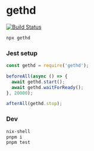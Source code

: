 # gethd

[![Build Status](https://travis-ci.org/enumatech/gethd.svg?branch=master)](https://travis-ci.org/enumatech/gethd)

```sh
npx gethd
```

### Jest setup

```javascript
const gethd = require('gethd');

beforeAll(async () => {
  await gethd.start();
  await gethd.waitForReady();
}, 20000);

afterAll(gethd.stop);
```

### Dev

```sh
nix-shell
pnpm i
pnpm test
```
